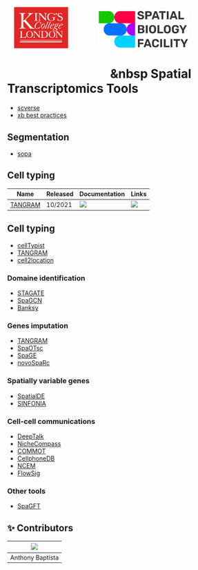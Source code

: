 <div align="center">
  <img src="images/kcl_logo.png" width="125px">
  &nbsp;&nbsp;&nbsp;&nbsp;&nbsp;&nbsp;&nbsp;&nbsp;&nbsp;&nbsp;&nbsp;&nbsp;&nbsp;&nbsp;&nbsp;&nbsp;
  <img src="images/sbf_logo.png" width="210px">
  &nbsp;&nbsp;&nbsp;&nbsp;&nbsp;&nbsp;&nbsp;&nbsp;&nbsp;&nbsp;&nbsp;&nbsp;&nbsp;&nbsp;&nbsp;&nbsp;
</div>


# &nbsp;&nbsp;&nbsp;&nbsp;&nbsp;&nbsp;&nbsp;&nbsp;&nbsp;&nbsp;&nbsp;&nbsp;&nbsp;&nbsp;&nbsp;&nbsp;&nbsp;&nbsp;&nbsp;&nbsp;&nbsp;&nbsp;&nbsp;&nbsp;&nbsp;&nbsp;&nbsp;&nbsp;&nbsp;&nbsp;&nbsp;&nbsp;&nbsp;&nbsp;&nbsp;&nbsp;&nbsp Spatial Transcriptomics Tools


* [scverse](https://scverse.org/packages/#ecosystem)
* [xb best practices](https://github.com/Moldia/Xenium_benchmarking)

## Segmentation

* [sopa](https://gustaveroussy.github.io/sopa/)

  
## Cell typing

| Name       | Released | Documentation | Links |
| ---------- | -------  | ------------- | ----- |
| [TANGRAM](https://www.nature.com/articles/s41592-021-01264-7)    | 10/2021 | [<img src="https://brand-guidelines.readthedocs.org/_images/logo-dark.png" width="20">](https://tangram-sc.readthedocs.io/en/latest/) | [<img src="https://raw.githubusercontent.com/FortAwesome/Font-Awesome/6.x/svgs/brands/github.svg" width="20">](https://github.com/broadinstitute/Tangram) |

## Cell typing

* [cellTypist](https://www.celltypist.org)
* [TANGRAM](https://tangram-sc.readthedocs.io/en/latest/)
* [cell2location](https://cell2location.readthedocs.io/en/latest/)

### Domaine identification

* [STAGATE](https://stagate.readthedocs.io/en/latest/index.html)
* [SpaGCN](https://github.com/jianhuupenn/SpaGCN)
* [Banksy](https://github.com/prabhakarlab/Banksy_py)

### Genes imputation

* [TANGRAM](https://tangram-sc.readthedocs.io/en/latest/)
* [SpaOTsc](https://github.com/zcang/SpaOTsc)
* [SpaGE](https://github.com/tabdelaal/SpaGE)
* [novoSpaRc](https://github.com/rajewsky-lab/novosparc)

### Spatially variable genes

* [SpatialDE](https://github.com/Teichlab/SpatialDE)
* [SINFONIA](https://github.com/BioX-NKU/SINFONIA)

### Cell-cell communications

* [DeepTalk](https://github.com/JiangBioLab/DeepTalk)
* [NicheCompass](https://nichecompass.readthedocs.io/en/latest/)
* [COMMOT](https://github.com/zcang/COMMOT)
* [CellphoneDB](https://github.com/ventolab/CellphoneDB)
* [NCEM](https://github.com/theislab/ncem)
* [FlowSig](https://github.com/axelalmet/flowsig)

### Other tools

* [SpaGFT](https://github.com/OSU-BMBL/SpaGFT)

## ✨ Contributors

|<img src="https://api.dicebear.com/9.x/rings/svg?seed=Anthony%20Baptista" width="100px">   |
|------------------------------------------------------------------------------------------|
| Anthony Baptista                                                                         |
